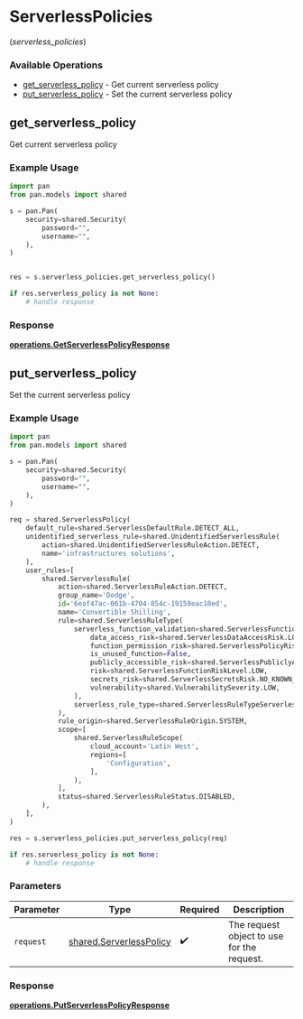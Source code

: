 # ServerlessPolicies
(*serverless_policies*)

### Available Operations

* [get_serverless_policy](#get_serverless_policy) - Get current serverless policy
* [put_serverless_policy](#put_serverless_policy) - Set the current serverless policy

## get_serverless_policy

Get current serverless policy

### Example Usage

```python
import pan
from pan.models import shared

s = pan.Pan(
    security=shared.Security(
        password="",
        username="",
    ),
)


res = s.serverless_policies.get_serverless_policy()

if res.serverless_policy is not None:
    # handle response
```


### Response

**[operations.GetServerlessPolicyResponse](../../models/operations/getserverlesspolicyresponse.md)**


## put_serverless_policy

Set the current serverless policy

### Example Usage

```python
import pan
from pan.models import shared

s = pan.Pan(
    security=shared.Security(
        password="",
        username="",
    ),
)

req = shared.ServerlessPolicy(
    default_rule=shared.ServerlessDefaultRule.DETECT_ALL,
    unidentified_serverless_rule=shared.UnidentifiedServerlessRule(
        action=shared.UnidentifiedServerlessRuleAction.DETECT,
        name='infrastructures solutions',
    ),
    user_rules=[
        shared.ServerlessRule(
            action=shared.ServerlessRuleAction.DETECT,
            group_name='Dodge',
            id='6eaf47ac-061b-4704-854c-19159eac10ed',
            name='Convertible Shilling',
            rule=shared.ServerlessRuleType(
                serverless_function_validation=shared.ServerlessFunctionValidation(
                    data_access_risk=shared.ServerlessDataAccessRisk.LOW,
                    function_permission_risk=shared.ServerlessPolicyRisk.HIGH,
                    is_unused_function=False,
                    publicly_accessible_risk=shared.ServerlessPubliclyAccessibleRisk.LOW,
                    risk=shared.ServerlessFunctionRiskLevel.LOW,
                    secrets_risk=shared.ServerlessSecretsRisk.NO_KNOWN_RISK,
                    vulnerability=shared.VulnerabilitySeverity.LOW,
                ),
                serverless_rule_type=shared.ServerlessRuleTypeServerlessRuleType.FUNCTION_NAME_SERVERLESS_RULE_TYPE,
            ),
            rule_origin=shared.ServerlessRuleOrigin.SYSTEM,
            scope=[
                shared.ServerlessRuleScope(
                    cloud_account='Latin West',
                    regions=[
                        'Configuration',
                    ],
                ),
            ],
            status=shared.ServerlessRuleStatus.DISABLED,
        ),
    ],
)

res = s.serverless_policies.put_serverless_policy(req)

if res.serverless_policy is not None:
    # handle response
```

### Parameters

| Parameter                                                          | Type                                                               | Required                                                           | Description                                                        |
| ------------------------------------------------------------------ | ------------------------------------------------------------------ | ------------------------------------------------------------------ | ------------------------------------------------------------------ |
| `request`                                                          | [shared.ServerlessPolicy](../../models/shared/serverlesspolicy.md) | :heavy_check_mark:                                                 | The request object to use for the request.                         |


### Response

**[operations.PutServerlessPolicyResponse](../../models/operations/putserverlesspolicyresponse.md)**

